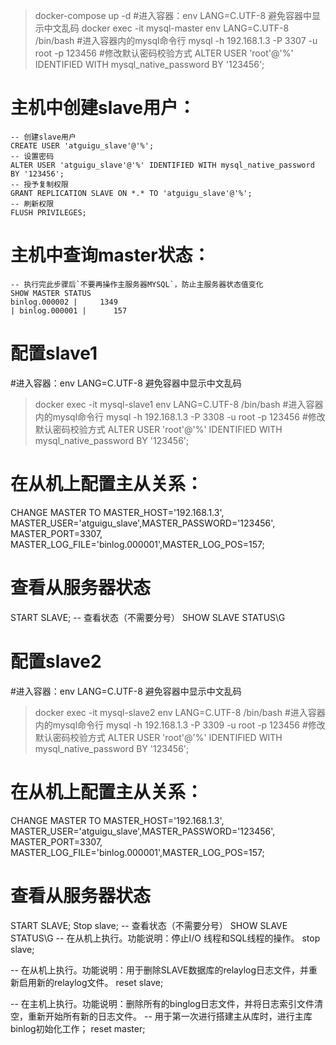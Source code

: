 > docker-compose up -d
#进入容器：env LANG=C.UTF-8 避免容器中显示中文乱码
> docker exec -it mysql-master env LANG=C.UTF-8 /bin/bash
#进入容器内的mysql命令行
> mysql -h 192.168.1.3  -P 3307 -u root -p
123456
#修改默认密码校验方式
> ALTER USER 'root'@'%' IDENTIFIED WITH mysql_native_password BY '123456';

# 主机中创建slave用户：
```mysql
-- 创建slave用户
CREATE USER 'atguigu_slave'@'%';
-- 设置密码
ALTER USER 'atguigu_slave'@'%' IDENTIFIED WITH mysql_native_password BY '123456';
-- 授予复制权限
GRANT REPLICATION SLAVE ON *.* TO 'atguigu_slave'@'%';
-- 刷新权限
FLUSH PRIVILEGES;
```
# 主机中查询master状态：
```msyql
-- 执行完此步骤后`不要再操作主服务器MYSQL`，防止主服务器状态值变化
SHOW MASTER STATUS
binlog.000002 |     1349
| binlog.000001 |      157
```
# 配置slave1
#进入容器：env LANG=C.UTF-8 避免容器中显示中文乱码
> docker exec -it mysql-slave1 env LANG=C.UTF-8 /bin/bash
#进入容器内的mysql命令行
> mysql -h 192.168.1.3  -P 3308 -u root -p
123456
#修改默认密码校验方式
> ALTER USER 'root'@'%' IDENTIFIED WITH mysql_native_password BY '123456';
# 在从机上配置主从关系：
CHANGE MASTER TO MASTER_HOST='192.168.1.3', 
MASTER_USER='atguigu_slave',MASTER_PASSWORD='123456', MASTER_PORT=3307,
MASTER_LOG_FILE='binlog.000001',MASTER_LOG_POS=157;
# 查看从服务器状态
START SLAVE;
-- 查看状态（不需要分号）
SHOW SLAVE STATUS\G
# 配置slave2
#进入容器：env LANG=C.UTF-8 避免容器中显示中文乱码
> docker exec -it mysql-slave2 env LANG=C.UTF-8 /bin/bash
#进入容器内的mysql命令行
> mysql -h 192.168.1.3  -P 3309 -u root -p
123456
#修改默认密码校验方式
> ALTER USER 'root'@'%' IDENTIFIED WITH mysql_native_password BY '123456';
# 在从机上配置主从关系：
CHANGE MASTER TO MASTER_HOST='192.168.1.3', 
MASTER_USER='atguigu_slave',MASTER_PASSWORD='123456', MASTER_PORT=3307,
MASTER_LOG_FILE='binlog.000001',MASTER_LOG_POS=157;
# 查看从服务器状态
START SLAVE;
Stop slave;
-- 查看状态（不需要分号）
SHOW SLAVE STATUS\G
-- 在从机上执行。功能说明：停止I/O 线程和SQL线程的操作。
stop slave; 

-- 在从机上执行。功能说明：用于删除SLAVE数据库的relaylog日志文件，并重新启用新的relaylog文件。
reset slave;

-- 在主机上执行。功能说明：删除所有的binglog日志文件，并将日志索引文件清空，重新开始所有新的日志文件。
-- 用于第一次进行搭建主从库时，进行主库binlog初始化工作；
reset master;

